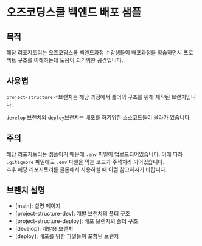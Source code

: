 # 오즈코딩스쿨 백엔드 배포 샘플
## 목적
해당 리포지토리는 오즈코딩스쿨 백엔드과정 수강생들이 배포과정을 학습하면서 프로젝트 구조를 이해하는데 도움이 되기위한 공간입니다.

## 사용법
`project-structure-*`브랜치는 해당 과정에서 폴더의 구조를 위해 제작된 브랜치입니다.

`develop` 브랜치와 `deploy`브랜치는 배포를 하기위한 소스코드들이 올라가 있습니다.

## 주의
해당 리포지토리는 샘플이기 때문에 `.env` 파일이 업로드되어있습니다. 이에 따라 `.gitignore` 파일에도 `.env` 파일을 막는 코드가 주석처리 되어있습니다.  
추후 해당 리포지토리를 클론해서 사용하실 때 이점 참고하시기 바랍니다.  

## 브랜치 설명
- \[main\]: 설명 페이지    
- \[project-structure-dev\]: 개발 브랜치의 폴더 구조  
- \[project-structure-deploy\]: 배포 브랜치의 폴더 구조  
- \[develop\]: 개발용 브랜치
- \[deploy\]: 배포를 위한 파일들이 포함된 브랜치

